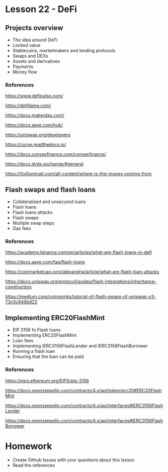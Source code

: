 # Lesson 22 - DeFi
## Projects overview
* The idea around DeFi
* Locked value
* Stablecoins, marketmakers and lending protocols
* Swaps and DEXs
* Assets and derivatives
* Payments
* Money flow
### References
https://www.defipulse.com/

https://defillama.com/

https://docs.makerdao.com/

https://docs.aave.com/hub/

https://uniswap.org/developers

https://curve.readthedocs.io/

https://docs.convexfinance.com/convexfinance/

https://docs.dydx.exchange/#general

https://0xilluminati.com/all-content/where-is-the-money-coming-from
## Flash swaps and flash loans
* Collateralized and unsecured loans
* Flash loans
* Flash loans attacks
* Flash swaps
* Multiple swap steps
* Gas fees
### References
https://academy.binance.com/en/articles/what-are-flash-loans-in-defi

https://docs.aave.com/faq/flash-loans

https://coinmarketcap.com/alexandria/article/what-are-flash-loan-attacks

https://docs.uniswap.org/protocol/guides/flash-integrations/inheritance-constructors

https://medium.com/coinmonks/tutorial-of-flash-swaps-of-uniswap-v3-73c0c846b822
## Implementing ERC20FlashMint
* EIP 3156 fo Flash loans
* Implementing ERC20FlashMint
* Loan fees
* Implementing IERC3156FlashLender and IERC3156FlashBorrower
* Running a flash loan
* Ensuring that the loan can be paid
### References
https://eips.ethereum.org/EIPS/eip-3156

https://docs.openzeppelin.com/contracts/4.x/api/token/erc20#ERC20FlashMint

https://docs.openzeppelin.com/contracts/4.x/api/interfaces#IERC3156FlashLender

https://docs.openzeppelin.com/contracts/4.x/api/interfaces#IERC3156FlashBorrower
# Homework
* Create Github Issues with your questions about this lesson
* Read the references